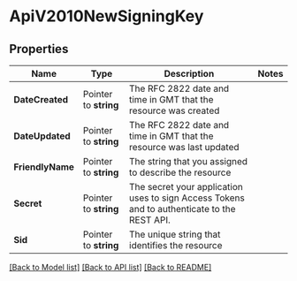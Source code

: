 # ApiV2010NewSigningKey

## Properties

Name | Type | Description | Notes
------------ | ------------- | ------------- | -------------
**DateCreated** | Pointer to **string** | The RFC 2822 date and time in GMT that the resource was created |
**DateUpdated** | Pointer to **string** | The RFC 2822 date and time in GMT that the resource was last updated |
**FriendlyName** | Pointer to **string** | The string that you assigned to describe the resource |
**Secret** | Pointer to **string** | The secret your application uses to sign Access Tokens and to authenticate to the REST API. |
**Sid** | Pointer to **string** | The unique string that identifies the resource |

[[Back to Model list]](../README.md#documentation-for-models) [[Back to API list]](../README.md#documentation-for-api-endpoints) [[Back to README]](../README.md)


